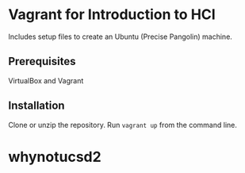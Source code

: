 Vagrant for Introduction to HCI
=====

Includes setup files to create an Ubuntu (Precise Pangolin) machine.

Prerequisites
----
VirtualBox and Vagrant

Installation
----
Clone or unzip the repository. Run ```vagrant up``` from the command line.
# whynotucsd2
